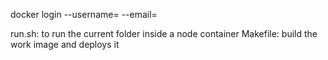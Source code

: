 docker login --username=<user> --email=<mail>

run.sh: to run the current folder inside a node container
Makefile: build the work image and deploys it
